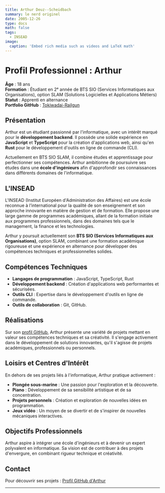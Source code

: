 ```yaml
---
title: Arthur Deuz--Scheidbach
summary: le nerd originel
date: 2005-12-26
type: docs
math: false
tags:
  - INSEAD
image:
  caption: 'Embed rich media such as videos and LaTeX math'
---
```

# Profil Professionnel : Arthur

**Âge** : 18 ans  
**Formation** : Étudiant en 2ᵉ année de BTS SIO (Services Informatiques aux Organisations), option SLAM (Solutions Logicielles et Applications Métiers)  
**Statut** : Apprenti en alternance  
**Portfolio GitHub** : [Tokiwadai-Railgun](https://github.com/Tokiwadai-Railgun)  

## Présentation
Arthur est un étudiant passionné par l'informatique, avec un intérêt marqué pour le **développement backend**. Il possède une solide expérience en **JavaScript** et **TypeScript** pour la création d'applications web, ainsi qu'en **Rust** pour le développement d'outils en ligne de commande (CLI).  

Actuellement en BTS SIO SLAM, il combine études et apprentissage pour perfectionner ses compétences. Arthur ambitionne de poursuivre ses études dans une **école d'ingénieurs** afin d'approfondir ses connaissances dans différents domaines de l'informatique.

## L'INSEAD

L'INSEAD (Institut Européen d'Administration des Affaires) est une école reconnue à l’international pour la qualité de son enseignement et son approche innovante en matière de gestion et de formation. Elle propose une large gamme de programmes académiques, allant de la formation initiale aux programmes professionnels, dans des domaines tels que le management, la finance et les technologies.  

Arthur y poursuit actuellement son **BTS SIO (Services Informatiques aux Organisations)**, option SLAM, combinant une formation académique rigoureuse et une expérience en alternance pour développer des compétences techniques et professionnelles solides.  

## Compétences Techniques
- **Langages de programmation** : JavaScript, TypeScript, Rust  
- **Développement backend** : Création d'applications web performantes et sécurisées.  
- **Outils CLI** : Expertise dans le développement d'outils en ligne de commande.  
- **Outils de collaboration** : Git, GitHub.  

## Réalisations
Sur son [profil GitHub](https://github.com/Tokiwadai-Railgun), Arthur présente une variété de projets mettant en valeur ses compétences techniques et sa créativité. Il s'engage activement dans le développement de solutions innovantes, qu'il s'agisse de projets académiques, professionnels ou personnels.

## Loisirs et Centres d'Intérêt
En dehors de ses projets liés à l'informatique, Arthur pratique activement :  
- **Plongée sous-marine** : Une passion pour l'exploration et la découverte.  
- **Piano** : Développement de sa sensibilité artistique et de sa concentration.  
- **Projets personnels** : Création et exploration de nouvelles idées en programmation.  
- **Jeux vidéo** : Un moyen de se divertir et de s'inspirer de nouvelles mécaniques interactives.

## Objectifs Professionnels
Arthur aspire à intégrer une école d'ingénieurs et à devenir un expert polyvalent en informatique. Sa vision est de contribuer à des projets d'envergure, en combinant rigueur technique et créativité.

## Contact
Pour découvrir ses projets : [Profil GitHub d'Arthur](https://github.com/Tokiwadai-Railgun)  

---